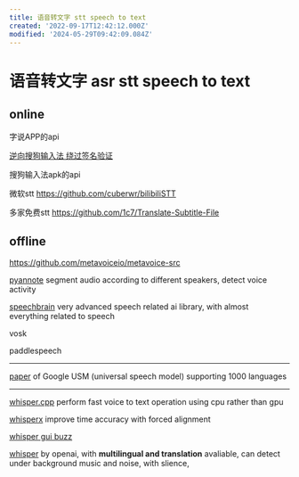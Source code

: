 ```yaml
---
title: 语音转文字 stt speech to text
created: '2022-09-17T12:42:12.000Z'
modified: '2024-05-29T09:42:09.084Z'
---
```


# 语音转文字 asr stt speech to text

## online

字说APP的api

[逆向搜狗输入法 绕过签名验证](https://www.cnblogs.com/lxh2cwl/p/14842527.html)

搜狗输入法apk的api

微软stt
https://github.com/cuberwr/bilibiliSTT

多家免费stt
https://github.com/1c7/Translate-Subtitle-File

## offline

https://github.com/metavoiceio/metavoice-src

[pyannote](https://huggingface.co/pyannote/segmentation) segment audio according to different speakers, detect voice activity

[speechbrain](https://speechbrain.github.io/) very advanced speech related ai library, with almost everything related to speech

vosk

paddlespeech

----

[paper](https://arxiv.org/pdf/2303.01037) of Google USM (universal speech model) supporting 1000 languages

----

[whisper.cpp](https://github.com/ggerganov/whisper.cpp) perform fast voice to text operation using cpu rather than gpu

[whisperx](https://github.com/m-bain/whisperX) improve time accuracy with forced alignment

[whisper gui buzz](https://github.com/chidiwilliams/buzz)

[whisper](https://github.com/openai/whisper) by openai, with **multilingual and translation** avaliable, can detect under background music and noise, with slience,
